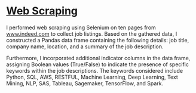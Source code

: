 # [Web Scraping](https://github.com/amido84/WebnScraping/blob/main/Webscraping.ipynb)


I performed web scraping using Selenium on ten pages from www.indeed.com to collect job listings. Based on the gathered data, I constructed a Pandas data frame containing the following details: job title, company name, location, and a summary of the job description.

Furthermore, I incorporated additional indicator columns in the data frame, assigning Boolean values (True/False) to indicate the presence of specific keywords within the job descriptions. The keywords considered include Python, SQL, AWS, RESTFUL, Machine Learning, Deep Learning, Text Mining, NLP, SAS, Tableau, Sagemaker, TensorFlow, and Spark.



